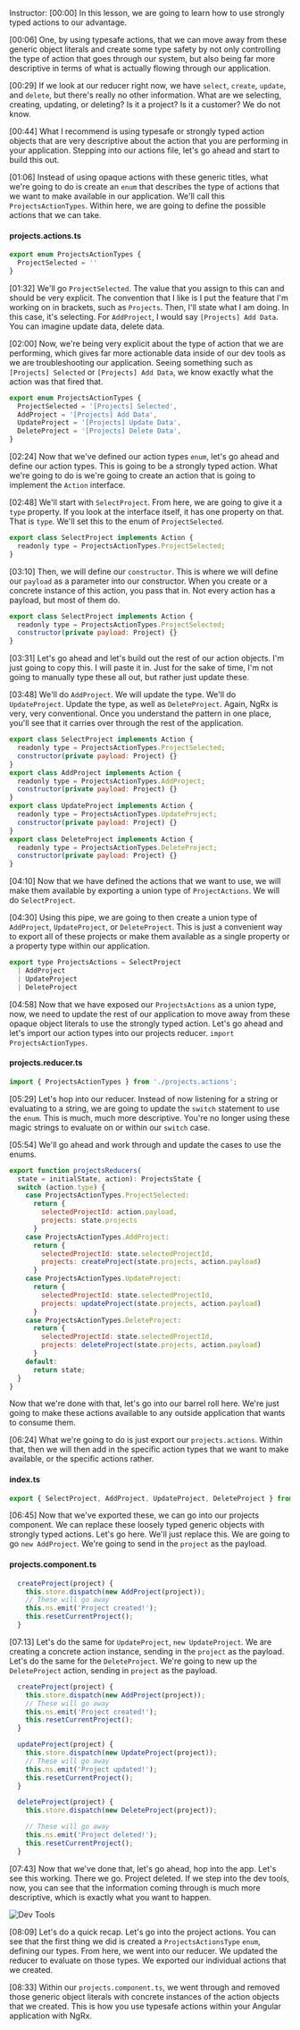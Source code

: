 Instructor: [00:00] In this lesson, we are going to learn how to use strongly typed actions to our advantage.

[00:06] One, by using typesafe actions, that we can move away from these generic object literals and create some type safety by not only controlling the type of action that goes through our system, but also being far more descriptive in terms of what is actually flowing through our application.

[00:29] If we look at our reducer right now, we have `select`, `create`, `update`, and `delete`, but there's really no other information. What are we selecting, creating, updating, or deleting? Is it a project? Is it a customer? We do not know.

[00:44] What I recommend is using typesafe or strongly typed action objects that are very descriptive about the action that you are performing in your application. Stepping into our actions file, let's go ahead and start to build this out.

[01:06] Instead of using opaque actions with these generic titles, what we're going to do is create an `enum` that describes the type of actions that we want to make available in our application. We'll call this `ProjectsActionTypes`. Within here, we are going to define the possible actions that we can take.

#### projects.actions.ts
```javascript
export enum ProjectsActionTypes {
  ProjectSelected = ''
}
```

[01:32] We'll go `ProjectSelected`. The value that you assign to this can and should be very explicit. The convention that I like is I put the feature that I'm working on in brackets, such as `Projects`. Then, I'll state what I am doing. In this case, it's selecting. For `AddProject`, I would say `[Projects] Add Data`. You can imagine update data, delete data.

[02:00] Now, we're being very explicit about the type of action that we are performing, which gives far more actionable data inside of our dev tools as we are troubleshooting our application. Seeing something such as `[Projects] Selected` or `[Projects] Add Data`, we know exactly what the action was that fired that.

```javascript
export enum ProjectsActionTypes {
  ProjectSelected = '[Projects] Selected',
  AddProject = '[Projects] Add Data',
  UpdateProject = '[Projects] Update Data',
  DeleteProject = '[Projects] Delete Data',
}
```
[02:24] Now that we've defined our action types `enum`, let's go ahead and define our action types. This is going to be a strongly typed action. What we're going to do is we're going to create an action that is going to implement the `Action` interface.

[02:48] We'll start with `SelectProject`. From here, we are going to give it a `type` property. If you look at the interface itself, it has one property on that. That is `type`. We'll set this to the enum of `ProjectSelected`.

```javascript
export class SelectProject implements Action {
  readonly type = ProjectsActionTypes.ProjectSelected;
}
```
[03:10] Then, we will define our `constructor`. This is where we will define our `payload` as a parameter into our constructor. When you create or a concrete instance of this action, you pass that in. Not every action has a payload, but most of them do.

```javascript
export class SelectProject implements Action {
  readonly type = ProjectsActionTypes.ProjectSelected;
  constructor(private payload: Project) {}
}
```

[03:31] Let's go ahead and let's build out the rest of our action objects. I'm just going to copy this. I will paste it in. Just for the sake of time, I'm not going to manually type these all out, but rather just update these.

[03:48] We'll do `AddProject`. We will update the type. We'll do `UpdateProject`. Update the type, as well as `DeleteProject`. Again, NgRx is very, very conventional. Once you understand the pattern in one place, you'll see that it carries over through the rest of the application.

```javascript
export class SelectProject implements Action {
  readonly type = ProjectsActionTypes.ProjectSelected;
  constructor(private payload: Project) {}
}
export class AddProject implements Action {
  readonly type = ProjectsActionTypes.AddProject;
  constructor(private payload: Project) {}
}
export class UpdateProject implements Action {
  readonly type = ProjectsActionTypes.UpdateProject;
  constructor(private payload: Project) {}
}
export class DeleteProject implements Action {
  readonly type = ProjectsActionTypes.DeleteProject;
  constructor(private payload: Project) {}
}
```

[04:10] Now that we have defined the actions that we want to use, we will make them available by exporting a union type of `ProjectActions`. We will do `SelectProject`.

[04:30] Using this pipe, we are going to then create a union type of `AddProject`, `UpdateProject`, or `DeleteProject`. This is just a convenient way to export all of these projects or make them available as a single property or a property type within our application.

```javascript
export type ProjectsActions = SelectProject
  | AddProject
  | UpdateProject
  | DeleteProject
```

[04:58] Now that we have exposed our `ProjectsActions` as a union type, now, we need to update the rest of our application to move away from these opaque object literals to use the strongly typed action. Let's go ahead and let's import our action types into our projects reducer. `import ProjectsActionTypes`.

#### projects.reducer.ts
```javascript
import { ProjectsActionTypes } from './projects.actions';
```

[05:29] Let's hop into our reducer. Instead of now listening for a string or evaluating to a string, we are going to update the `switch` statement to use the `enum`. This is much, much more descriptive. You're no longer using these magic strings to evaluate on or within our `switch` case.

[05:54] We'll go ahead and work through and update the cases to use the enums. 

```javascript
export function projectsReducers(
  state = initialState, action): ProjectsState {
  switch (action.type) {
    case ProjectsActionTypes.ProjectSelected:
      return {
        selectedProjectId: action.payload,
        projects: state.projects
      }
    case ProjectsActionTypes.AddProject:
      return {
        selectedProjectId: state.selectedProjectId,
        projects: createProject(state.projects, action.payload)
      }
    case ProjectsActionTypes.UpdateProject:
      return {
        selectedProjectId: state.selectedProjectId,
        projects: updateProject(state.projects, action.payload)
      }
    case ProjectsActionTypes.DeleteProject:
      return {
        selectedProjectId: state.selectedProjectId,
        projects: deleteProject(state.projects, action.payload)
      }
    default:
      return state;
  }
}
```

Now that we're done with that, let's go into our barrel roll here. We're just going to make these actions available to any outside application that wants to consume them.

[06:24] What we're going to do is just export our `projects.actions`. Within that, then we will then add in the specific action types that we want to make available, or the specific actions rather.

#### index.ts
```javascript
export { SelectProject, AddProject, UpdateProject, DeleteProject } from './lib/state/projects/projects.actions';
```

[06:45] Now that we've exported these, we can go into our projects component. We can replace these loosely typed generic objects with strongly typed actions. Let's go here. We'll just replace this. We are going to go `new AddProject`. We're going to send in the `project` as the payload.

#### projects.component.ts
```javascript
  createProject(project) {
    this.store.dispatch(new AddProject(project));
    // These will go away
    this.ns.emit('Project created!');
    this.resetCurrentProject();
  }
```

[07:13] Let's do the same for `UpdateProject`, `new UpdateProject`. We are creating a concrete action instance, sending in the `project` as the payload. Let's do the same for the `DeleteProject`. We're going to new up the `DeleteProject` action, sending in `project` as the payload.

```javascript
  createProject(project) {
    this.store.dispatch(new AddProject(project));
    // These will go away
    this.ns.emit('Project created!');
    this.resetCurrentProject();
  }

  updateProject(project) {
    this.store.dispatch(new UpdateProject(project));
    // These will go away
    this.ns.emit('Project updated!');
    this.resetCurrentProject();
  }

  deleteProject(project) {
    this.store.dispatch(new DeleteProject(project));

    // These will go away
    this.ns.emit('Project deleted!');
    this.resetCurrentProject();
  }
```

[07:43] Now that we've done that, let's go ahead, hop into the app. Let's see this working. There we go. Project deleted. If we step into the dev tools, now, you can see that the information coming through is much more descriptive, which is exactly what you want to happen.

![Dev Tools](https://res.cloudinary.com/dg3gyk0gu/image/upload/v1543854301/transcript-images/angular-dispatch-strongly-typed-action-objects-to-an-ngrx-store-in-angular-devtools.png)

[08:09] Let's do a quick recap. Let's go into the project actions. You can see that the first thing we did is created a `ProjectsActionsType` `enum`, defining our types. From here, we went into our reducer. We updated the reducer to evaluate on those types. We exported our individual actions that we created.

[08:33] Within our `projects.component.ts`, we went through and removed those generic object literals with concrete instances of the action objects that we created. This is how you use typesafe actions within your Angular application with NgRx.
